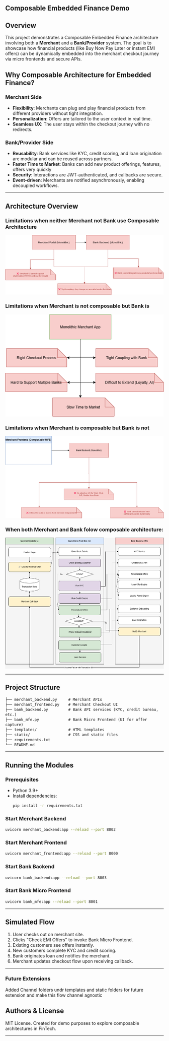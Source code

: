 ## Composable Embedded Finance Demo

## Overview
This project demonstrates a Composable Embedded Finance architecture involving both a **Merchant** and a **Bank/Provider** system. The goal is to showcase how financial products (like Buy Now Pay Later or instant EMI offers) can be dynamically embedded into the merchant checkout journey via micro frontends and secure APIs.

## Why Composable Architecture for Embedded Finance?

### Merchant Side
- **Flexibility**: Merchants can plug and play financial products from different providers without tight integration.
- **Personalization**: Offers are tailored to the user context in real time.
- **Seamless UX**: The user stays within the checkout journey with no redirects.

### Bank/Provider Side
- **Reusability**: Bank services like KYC, credit scoring, and loan origination are modular and can be reused across partners.
- **Faster Time to Market**: Banks can add new product offerings, features, offers very quickly 
- **Security**: Interactions are JWT-authenticated, and callbacks are secure.
- **Event-driven**: Merchants are notified asynchronously, enabling decoupled workflows.

---

## Architecture Overview

### Limitations when neither Merchant not Bank use Composable Architecture

![NM-NB](NMNB.png)

### Limitations when Merchant is not composable but Bank is

![NM-CB](NMCB.png)

### Limitations when Merchant is composable but Bank is not

![CM-NB](CMNB.png)

### When both Merchant and Bank folow composable architecture:

![Composable Architecture](Composable.png)

---

## Project Structure
```
├── merchant_backend.py     # Merchant APIs
├── merchant_frontend.py    # Merchant Checkout UI
├── bank_backend.py         # Bank API services (KYC, credit bureau, etc.)
├── bank_mfe.py             # Bank Micro Frontend (UI for offer capture)
├── templates/              # HTML templates
├── static/                 # CSS and static files
├── requirements.txt
└── README.md
```

---

## Running the Modules

### Prerequisites
- Python 3.9+
- Install dependencies:
  ```bash
  pip install -r requirements.txt
  ```

### Start Merchant Backend
```bash
uvicorn merchant_backend:app --reload --port 8002
```

### Start Merchant Frontend
```bash
uvicorn merchant_frontend:app --reload --port 8000
```

### Start Bank Backend
```bash
uvicorn bank_backend:app --reload --port 8003
```

### Start Bank Micro Frontend
```bash
uvicorn bank_mfe:app --reload --port 8001
```

---

## Simulated Flow
1. User checks out on merchant site.
2. Clicks "Check EMI Offers" to invoke Bank Micro Frontend.
3. Existing customers see offers instantly.
4. New customers complete KYC and credit scoring.
5. Bank originates loan and notifies the merchant.
6. Merchant updates checkout flow upon receiving callback.

---

### Future Extensions
Added Channel folders undr templates and static folders for future extension and make this flow channel agnostic


## Authors & License
MIT License. Created for demo purposes to explore composable architectures in FinTech.

---


